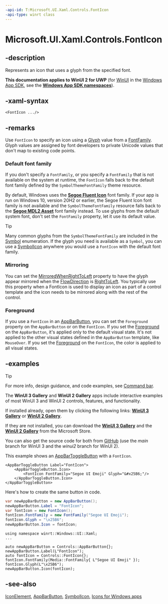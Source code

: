 ```yaml
---
-api-id: T:Microsoft.UI.Xaml.Controls.FontIcon
-api-type: winrt class
---
```


<!-- Class syntax.
public class FontIcon : Windows.UI.Xaml.Controls.IconElement, Windows.UI.Xaml.Controls.IFontIcon, Windows.UI.Xaml.Controls.IFontIcon2, Windows.UI.Xaml.Controls.IFontIcon3
-->

# Microsoft.UI.Xaml.Controls.FontIcon

## -description

Represents an icon that uses a glyph from the specified font.

**This documentation applies to WinUI 2 for UWP** (for [WinUI](/windows/apps/winui/winui3/) in the [Windows App SDK](/windows/apps/windows-app-sdk/), see the **[Windows App SDK namespaces](/windows/windows-app-sdk/api/winrt/)**).

## -xaml-syntax

```xaml
<FontIcon .../>
```

## -remarks

Use `FontIcon` to specify an icon using a [Glyph](fonticon_glyph.md) value from a [FontFamily](fonticon_fontfamily.md). Glyph values are assigned by font developers to private Unicode values that don't map to existing code points.

### Default font family

If you don't specify a `FontFamily`, or you specify a `FontFamily` that is not available on the system at runtime, the `FontIcon` falls back to the default font family defined by the `SymbolThemeFontFamily` theme resource.

By default, Windows uses the [**Segoe Fluent Icon**](/windows/apps/design/style/segoe-ui-symbol-font) font family. If your app is run on Windows 10, version 20H2 or earlier, the Segoe Fluent Icon font family is not available and the `SymbolThemeFontFamily` resource falls back to the [**Segoe MDL2 Asset**](/windows/apps/design/style/segoe-ui-symbol-font) font family instead. To use glyphs from the default system font, don't set the `FontFamily` property, let it use its default value.

> [!TIP]
> Many common glyphs from the `SymbolThemeFontFamily` are included in the [Symbol](symbol.md) enumeration. If the glyph you need is available as a `Symbol`, you can use a [SymbolIcon](symbolicon.md) anywhere you would use a `FontIcon` with the default font family.

### Mirroring

You can set the [MirroredWhenRightToLeft](fonticon_mirroredwhenrighttoleft.md) property to have the glyph appear mirrored when the [FlowDirection](../microsoft.ui.xaml/frameworkelement_flowdirection.md) is [RightToLeft](../microsoft.ui.xaml/flowdirection.md). You typically use this property when a FontIcon is used to display an icon as part of a control template and the icon needs to be mirrored along with the rest of the control.

### Foreground

If you use a `FontIcon` in an [AppBarButton](appbarbutton.md), you can set the `Foreground` property on the `AppBarButton` or on the `FontIcon`. If you set the [Foreground](control_foreground.md) on the `AppBarButton`, it's applied only to the default visual state. It's not applied to the other visual states defined in the `AppBarButton` template, like `MouseOver`. If you set the [Foreground](iconelement_foreground.md) on the `FontIcon`, the color is applied to all visual states.

## -examples

> [!TIP]
> For more info, design guidance, and code examples, see [Command bar](/windows/uwp/controls-and-patterns/app-bars).
>
> The **WinUI 3 Gallery** and **WinUI 2 Gallery** apps include interactive examples of most WinUI 3 and WinUI 2 controls, features, and functionality.
>
> If installed already, open them by clicking the following links: [**WinUI 3 Gallery**](winui3gallery:/item/AppBarButton) or [**WinUI 2 Gallery**](winui2gallery:/item/AppBarButton).
>
> If they are not installed, you can download the [**WinUI 3 Gallery**](https://www.microsoft.com/store/productId/9P3JFPWWDZRC) and the [**WinUI 2 Gallery**](https://www.microsoft.com/store/productId/9MSVH128X2ZT) from the Microsoft Store.
>
> You can also get the source code for both from [GitHub](https://github.com/Microsoft/WinUI-Gallery) (use the *main* branch for WinUI 3 and the *winui2* branch for WinUI 2).

This example shows an [AppBarToggleButton](appbartogglebutton.md) with a `FontIcon`.

```xaml
<AppBarToggleButton Label="FontIcon">
    <AppBarToggleButton.Icon>
        <FontIcon FontFamily="Segoe UI Emoji" Glyph="&#x25B6;"/>
    </AppBarToggleButton.Icon>
</AppBarToggleButton>
```

Here's how to create the same button in code.

```csharp
var newAppBarButton = new AppBarButton();
newAppBarButton.Label = "FontIcon";
var fontIcon = new FontIcon();
fontIcon.FontFamily = new FontFamily("Segoe UI Emoji");
fontIcon.Glyph = "\x25B6";
newAppBarButton.Icon = fontIcon;
```

```cppwinrt
using namespace winrt::Windows::UI::Xaml;
...

auto newAppBarButton = Controls::AppBarButton{};
newAppBarButton.Label(L"FontIcon");
auto fontIcon = Controls::FontIcon{};
fontIcon.FontFamily(Media::FontFamily{ L"Segoe UI Emoji" });
fontIcon.Glyph(L"\x25B6");
newAppBarButton.Icon(fontIcon);
```

## -see-also
[IconElement](iconelement.md), [AppBarButton](appbarbutton.md), [SymbolIcon](symbolicon.md), [Icons for Windows apps](/windows/apps/design/style/icons)
